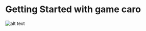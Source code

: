 # Getting Started with game caro

![alt text](https://www.google.com/url?sa=i&url=https%3A%2F%2Fceds.edu.vn%2Fthuat-toan-minimax-trong-game-caro%2F&psig=AOvVaw3yT8ZYgXIWmXxoDtbPh8AQ&ust=1650683465807000&source=images&cd=vfe&ved=0CAwQjRxqFwoTCKDX55_ZpvcCFQAAAAAdAAAAABAD)
